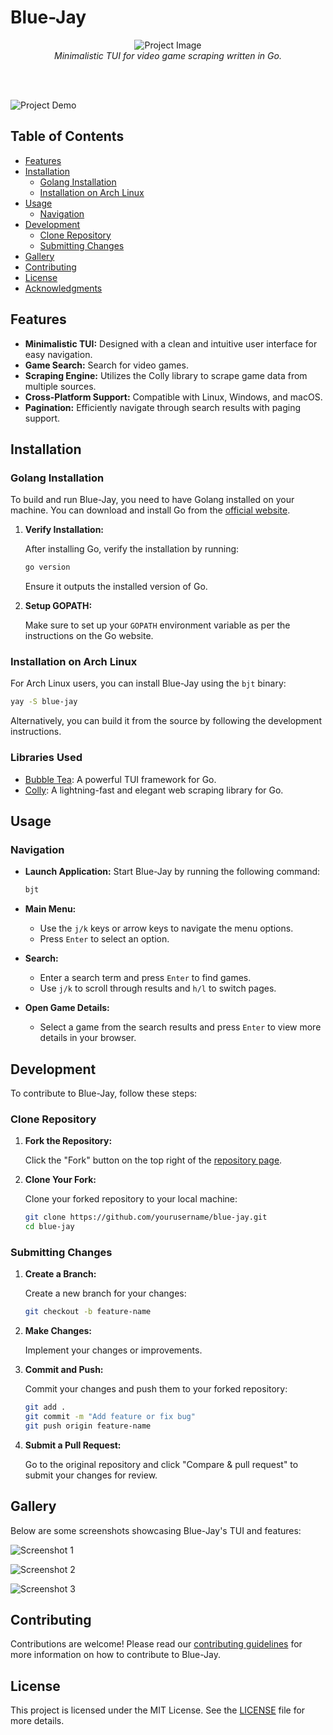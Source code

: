 # Blue-Jay

<div align="center">
    <img src="resources/blue_jay.jpg" alt="Project Image">
</div>

<div align="center">
   <i>Minimalistic TUI for video game scraping written in Go.</i>
</div>

<br><br>

![Project Demo](resources/demo.gif)

## Table of Contents

- [Features](#features)
- [Installation](#installation)
  - [Golang Installation](#golang-installation)
  - [Installation on Arch Linux](#installation-on-arch-linux)
- [Usage](#usage)
  - [Navigation](#navigation)
- [Development](#development)
  - [Clone Repository](#clone-repository)
  - [Submitting Changes](#submitting-changes)
- [Gallery](#gallery)
- [Contributing](#contributing)
- [License](#license)
- [Acknowledgments](#acknowledgments)

## Features

- **Minimalistic TUI:** Designed with a clean and intuitive user interface for easy navigation.
- **Game Search:** Search for video games.
- **Scraping Engine:** Utilizes the Colly library to scrape game data from multiple sources.
- **Cross-Platform Support:** Compatible with Linux, Windows, and macOS.
- **Pagination:** Efficiently navigate through search results with paging support.

## Installation

### Golang Installation

To build and run Blue-Jay, you need to have Golang installed on your machine. You can download and install Go from the [official website](https://golang.org/dl/).

1. **Verify Installation:**

   After installing Go, verify the installation by running:

   ```bash
   go version
   ```

   Ensure it outputs the installed version of Go.

2. **Setup GOPATH:**

   Make sure to set up your `GOPATH` environment variable as per the instructions on the Go website.

### Installation on Arch Linux

For Arch Linux users, you can install Blue-Jay using the `bjt` binary:

```bash
yay -S blue-jay
```

Alternatively, you can build it from the source by following the development instructions.

### Libraries Used

- [Bubble Tea](https://github.com/charmbracelet/bubbletea): A powerful TUI framework for Go.
- [Colly](https://github.com/gocolly/colly): A lightning-fast and elegant web scraping library for Go.

## Usage

### Navigation

- **Launch Application:** Start Blue-Jay by running the following command:

  ```bash
  bjt
  ```

- **Main Menu:**
  - Use the `j/k` keys or arrow keys to navigate the menu options.
  - Press `Enter` to select an option.

- **Search:**
  - Enter a search term and press `Enter` to find games.
  - Use `j/k` to scroll through results and `h/l` to switch pages.

- **Open Game Details:**
  - Select a game from the search results and press `Enter` to view more details in your browser.

## Development

To contribute to Blue-Jay, follow these steps:

### Clone Repository

1. **Fork the Repository:**

   Click the "Fork" button on the top right of the [repository page](https://github.com/duolok/blue-jay).

2. **Clone Your Fork:**

   Clone your forked repository to your local machine:

   ```bash
   git clone https://github.com/yourusername/blue-jay.git
   cd blue-jay
   ```

### Submitting Changes

1. **Create a Branch:**

   Create a new branch for your changes:

   ```bash
   git checkout -b feature-name
   ```

2. **Make Changes:**

   Implement your changes or improvements.

3. **Commit and Push:**

   Commit your changes and push them to your forked repository:

   ```bash
   git add .
   git commit -m "Add feature or fix bug"
   git push origin feature-name
   ```

4. **Submit a Pull Request:**

   Go to the original repository and click "Compare & pull request" to submit your changes for review.

## Gallery

Below are some screenshots showcasing Blue-Jay's TUI and features:

![Screenshot 1](resources/screenshot1.png)

![Screenshot 2](resources/screenshot2.png)

![Screenshot 3](resources/screenshot3.png)

## Contributing

Contributions are welcome! Please read our [contributing guidelines](CONTRIBUTING.md) for more information on how to contribute to Blue-Jay.

## License

This project is licensed under the MIT License. See the [LICENSE](LICENSE) file for more details.

